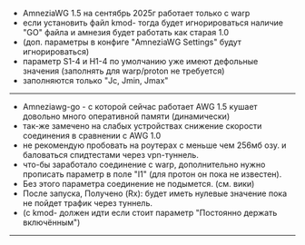 + AmneziaWG 1.5  на сентябрь 2025г работает только с warp  
+ если установить файл kmod- тогда будет игнорироваться наличие "GO" файла и амнезия будет работать как старая 1.0
+ (доп. параметры в конфиге "AmneziaWG Settings" будут игнорироваться)
+ параметр S1-4 и H1-4  по умолчанию уже имеют дефольные значения (заполнять для warp/proton не требуется)
+ заполняются только "Jc, Jmin, Jmax"
-----
+ Amneziawg-go - с которой сейчас работает AWG 1.5 кушает довольно много оперативной памяти (динамически) 
+ так-же замечено на слабых устройствах снижение скорости соединения в сравнении с AWG 1.0
+ не рекомендую пробовать на роутерах с меньше чем 256мб озу. и баловаться спидтестами через vpn-туннель.
+ что-бы заработало соединение с warp, дополнительно нужно прописать параметр в поле "I1" (для протон он пока не известен).
+ Без этого параметра соединение не подымется. (см. вики)
+ После запуска, Получено (Rx):  будет иметь нулевые значение пока не пойдет трафик через туннель. 
+ (с kmod- должен идти если стоит параметр "Постоянно держать включённым")
-----
